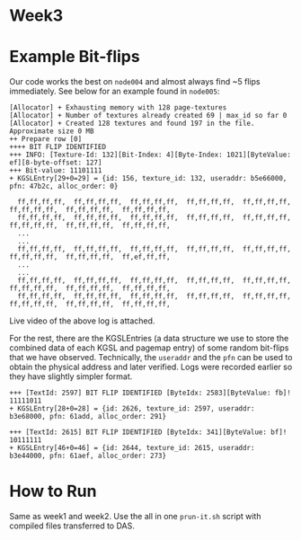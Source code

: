 # Week3

# Example Bit-flips

Our code works the best on `node004` and almost always find ~5 flips immediately. See below for an example found in `node005`:

```
[Allocator] + Exhausting memory with 128 page-textures
[Allocator] + Number of textures already created 69 | max_id so far 0
[Allocator] + Created 128 textures and found 197 in the file. Approximate size 0 MB
++ Prepare row [0]
++++ BIT FLIP IDENTIFIED
+++ INFO: [Texture-Id: 132][Bit-Index: 4][Byte-Index: 1021][ByteValue: ef][8-byte-offset: 127]
+++ Bit-value: 11101111
+ KGSLEntry[29+0=29] = {id: 156, texture_id: 132, useraddr: b5e66000, pfn: 47b2c, alloc_order: 0}

  ff,ff,ff,ff,  ff,ff,ff,ff,  ff,ff,ff,ff,  ff,ff,ff,ff,  ff,ff,ff,ff,  ff,ff,ff,ff,  ff,ff,ff,ff,  ff,ff,ff,ff,
  ff,ff,ff,ff,  ff,ff,ff,ff,  ff,ff,ff,ff,  ff,ff,ff,ff,  ff,ff,ff,ff,  ff,ff,ff,ff,  ff,ff,ff,ff,  ff,ff,ff,ff,
  ...
  ...
  ff,ff,ff,ff,  ff,ff,ff,ff,  ff,ff,ff,ff,  ff,ff,ff,ff,  ff,ff,ff,ff,  ff,ff,ff,ff,  ff,ff,ff,ff,  ff,ef,ff,ff,
  ...
  ...
  ff,ff,ff,ff,  ff,ff,ff,ff,  ff,ff,ff,ff,  ff,ff,ff,ff,  ff,ff,ff,ff,  ff,ff,ff,ff,  ff,ff,ff,ff,  ff,ff,ff,ff,
  ff,ff,ff,ff,  ff,ff,ff,ff,  ff,ff,ff,ff,  ff,ff,ff,ff,  ff,ff,ff,ff,  ff,ff,ff,ff,  ff,ff,ff,ff,  ff,ff,ff,ff,
```

Live video of the above log is attached. 

For the rest, there are the KGSLEntries (a data structure we use to store the combined data of each KGSL and pagemap entry) of some random bit-flips that we have observed. Technically, the `useraddr` and the `pfn` can be used to obtain the physical address and later verified. Logs were recorded earlier so they have slightly simpler format.

```
+++ [TextId: 2597] BIT FLIP IDENTIFIED [ByteIdx: 2583][ByteValue: fb]!
11111011
+ KGSLEntry[28+0=28] = {id: 2626, texture_id: 2597, useraddr: b3e68000, pfn: 61add, alloc_order: 291}

+++ [TextId: 2615] BIT FLIP IDENTIFIED [ByteIdx: 341][ByteValue: bf]!
10111111
+ KGSLEntry[46+0=46] = {id: 2644, texture_id: 2615, useraddr: b3e44000, pfn: 61aef, alloc_order: 273}
```

# How to Run 

Same as week1 and week2. Use the all in one `prun-it.sh` script with compiled files transferred to DAS.